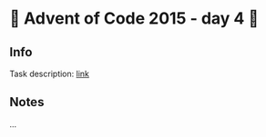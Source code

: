 # 🎄 Advent of Code 2015 - day 4 🎄

## Info

Task description: [link](https://adventofcode.com/2015/day/4)

## Notes

...
